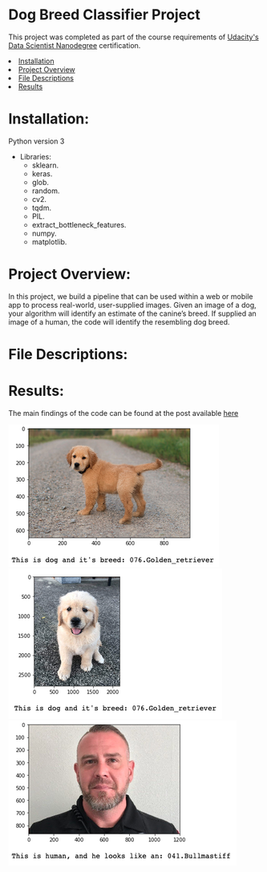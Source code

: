 # Dog Breed Classifier Project
This project was completed as part of the course requirements of [Udacity's Data Scientist Nanodegree](https://www.udacity.com/course/data-scientist-nanodegree--nd025) certification.

<li><a href="#Installation">Installation</a></li>
<li><a href="#Project Overview">Project Overview</a></li>
<li><a href="#File Descriptions">File Descriptions</a></li>
<li><a href="#Results">Results</a></li>

# Installation:
Python version 3
- Libraries:
  - sklearn.
  - keras.
  - glob.
  - random.
  - cv2.
  - tqdm.
  - PIL.
  - extract_bottleneck_features.
  - numpy.
  - matplotlib.

# Project Overview:
In this project, we build a pipeline that can be used within a web or mobile app to process real-world, user-supplied images.  Given an image of a dog, your algorithm will identify an estimate of the canine’s breed.  If supplied an image of a human, the code will identify the resembling dog breed.  


# File Descriptions:


# Results:
The main findings of the code can be found at the post available [here](https://medium.com/@mhnghamdi/dog-identification-app-75f9d92a4990)

![Sample Output](images/dog1.png)
![Sample Output](images/dog2.png)
![Sample Output](images/human1.png)






